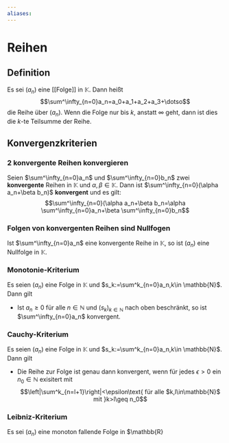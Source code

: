 ```yaml
---
aliases: 
---
```

# Reihen
## Definition
Es sei $(a_n)$ eine [[Folge]] in $\mathbb{K}$. Dann heißt
$$\sum^\infty_{n=0}a_n=a_0+a_1+a_2+a_3+\dotso$$
die Reihe über $(a_n)$.
Wenn die Folge nur bis $k$, anstatt $\infty$ geht, dann ist dies die $k$-te Teilsumme der Reihe.
## Konvergenzkriterien
### 2 konvergente Reihen konvergieren
Seien $\sum^\infty_{n=0}a_n$ und $\sum^\infty_{n=0}b_n$ zwei **konvergente** Reihen in $\mathbb{K}$ und $\alpha,\beta\in \mathbb{K}$. Dann ist $\sum^\infty_{n=0}(\alpha a_n+\beta b_n)$ **konvergent** und es gilt:
$$\sum^\infty_{n=0}(\alpha a_n+\beta b_n=\alpha \sum^\infty_{n=0}a_n+\beta \sum^\infty_{n=0}b_n$$
### Folgen von konvergenten Reihen sind Nullfogen
Ist $\sum^\infty_{n=0}a_n$ eine konvergente Reihe in $\mathbb{K}$, so ist $(a_n)$ eine Nullfolge in $\mathbb{K}$.
### Monotonie-Kriterium
Es seien $(a_n)$ eine Folge in $\mathbb{K}$ und $s_k:=\sum^k_{n=0}a_n,k\in \mathbb{N}$. Dann gilt
- Ist $a_n\geq 0$ für alle $n\in\mathbb{N}$ und $(s_k)_{k\in\mathbb{N}}$ nach oben beschränkt, so ist $\sum^\infty_{n=0}a_n$ konvergent. 
### Cauchy-Kriterium
Es seien $(a_n)$ eine Folge in $\mathbb{K}$ und $s_k:=\sum^k_{n=0}a_n,k\in \mathbb{N}$. Dann gilt
- Die Reihe zur Folge ist genau dann konvergent, wenn für jedes $\epsilon > 0$ ein $n_0\in\mathbb{N}$ exisitert mit
$$\left|\sum^k_{n=l+1}\right|<\epsilon\text{ für alle $k,l\in\mathbb{N}$ mit }k>l\geq n_0$$
### Leibniz-Kriterium
Es sei $(a_n)$ eine monoton fallende Folge in $\mathbb{R}